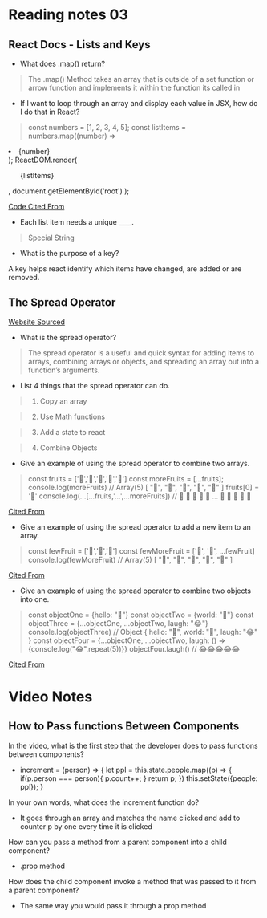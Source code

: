 # Reading notes 03
## React Docs - Lists and Keys

- What does .map() return?
> The .map() Method takes an array that is outside of a set function or arrow function and implements it within the function its called in

- If I want to loop through an array and display each value in JSX, how do I do that in React?
> const numbers = [1, 2, 3, 4, 5];
const listItems = numbers.map((number) =>
  <li>{number}</li>
);
ReactDOM.render(
  <ul>{listItems}</ul>,
  document.getElementById('root')
);

[Code Cited From](https://reactjs.org/docs/lists-and-keys.html)

- Each list item needs a unique ____. 

> Special String

- What is the purpose of a key?

A key helps react identify which items have changed, are added or are removed.

## The Spread Operator
[Website Sourced](https://medium.com/coding-at-dawn/how-to-use-the-spread-operator-in-javascript-b9e4a8b06fab)

- What is the spread operator?
> The spread operator is a useful and quick syntax for adding items to arrays, combining arrays or objects, and spreading an array out into a function’s arguments.

- List 4 things that the spread operator can do.
> 1. Copy an array

> 2. Use Math functions

> 3. Add a state to react

> 4. Combine Objects


- Give an example of using the spread operator to combine two arrays.
>const fruits = ['🍏','🍊','🍌','🍉','🍍']
const moreFruits = [...fruits];
console.log(moreFruits) // Array(5) [ "🍏", "🍊", "🍌", "🍉", "🍍" ]
fruits[0] = '🍑'
console.log(...[...fruits,'...',...moreFruits]) //  🍑 🍊 🍌 🍉 🍍 ... 🍏 🍊 🍌 🍉 🍍

[Cited From](https://gist.github.com/djD-REK/bfef85d4fedc4800a2b37a9a6a171447#file-copying-arrays-using-the-spread-operator-js)

- Give an example of using the spread operator to add a new item to an array.
>const fewFruit = ['🍏','🍊','🍌']
const fewMoreFruit = ['🍉', '🍍', ...fewFruit]
console.log(fewMoreFruit) //  Array(5) [ "🍉", "🍍", "🍏", "🍊", "🍌" ]

[Cited From](https://gist.githubusercontent.com/djD-REK/fe282feb0b84a5f1a50fd0b2e7e5510e/raw/4f291907917d3cbd9cbfcd000a218dbda4f18274/Adding%20an%20item%20to%20a%20list.js)

- Give an example of using the spread operator to combine two objects into one.
>const objectOne = {hello: "🤪"}
const objectTwo = {world: "🐻"}
const objectThree = {...objectOne, ...objectTwo, laugh: "😂"}
console.log(objectThree) // Object { hello: "🤪", world: "🐻", laugh: "😂" }
const objectFour = {...objectOne, ...objectTwo, laugh: () => {console.log("😂".repeat(5))}}
objectFour.laugh() // 😂😂😂😂😂

[Cited From](https://gist.githubusercontent.com/djD-REK/1995aa70063ce1cadc126ae523626e19/raw/4823db5f5f893af1848c03804f832340dd750fe0/Combining%20object%20properties%20and%20methods%20with%20spread%20operator.js)

# Video Notes
## How to Pass functions Between Components

In the video, what is the first step that the developer does to pass functions between components?

- increment = (person) => {
    let ppl = this.state.people.map((p) => {
      if(p.person === person){
        p.count++;
      }
      return p;
    })
    this.setState({people: ppl});
}

In your own words, what does the increment function do?

- It goes through an array and matches the name clicked and add to counter p by one every time it is clicked

How can you pass a method from a parent component into a child component?

-  .prop method

How does the child component invoke a method that was passed to it from a parent component?

- The same way you would pass it through a prop method
